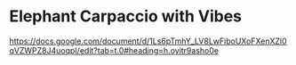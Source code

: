 # Elephant Carpaccio with Vibes

https://docs.google.com/document/d/1Ls6pTmhY_LV8LwFiboUXoFXenXZl0qVZWPZ8J4uoqpI/edit?tab=t.0#heading=h.oyitr9asho0e
